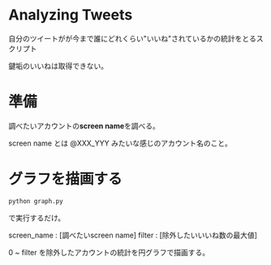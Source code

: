 # Analyzing Tweets
自分のツイートがが今まで誰にどれくらい"いいね"されているかの統計をとるスクリプト

鍵垢のいいねは取得できない。

# 準備
調べたいアカウントの**screen name**を調べる。

screen name とは @XXX_YYY みたいな感じのアカウント名のこと。


# グラフを描画する
```python
python graph.py
```

で実行するだけ。

screen_name : [調べたいscreen name]
filter : [除外したいいいね数の最大値]

0 ~ filter を除外したアカウントの統計を円グラフで描画する。

